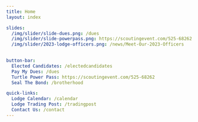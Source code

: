```yaml
---
title: Home
layout: index

slides:
  /img/slider/slide-dues.png: /dues
  /img/slider/slide-powerpass.png: https://scoutingevent.com/525-68262
  /img/slider/2023-lodge-officers.png: /news/Meet-Our-2023-Officers
  

button-bar:
  Elected Candidates: /electedcandidates
  Pay My Dues: /dues
  Turtle Power Pass: https://scoutingevent.com/525-68262
  Seal The Bond: /brotherhood

quick-links:
  Lodge Calendar: /calendar
  Lodge Trading Post: /tradingpost
  Contact Us: /contact
---
```

